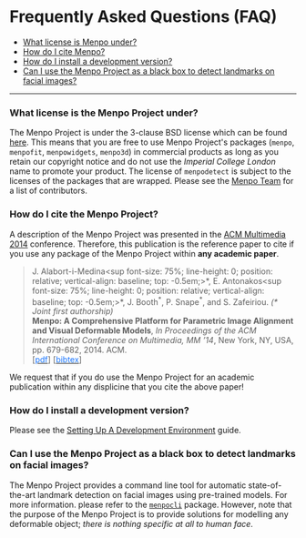 <html>
<style>
div.noshow { display: none; }
div.bibtex {
	margin-right: 0%;
	margin-top: 1.2em;
	margin-bottom: 1em;
	border: 1px solid silver;
	padding: 0em 1em;
	background: #f9fcff;
}
div.bibtex pre { font-size: 60%; overflow: auto;  width: 100%; padding: 0em 0em;}</style>
<script type="text/javascript">
    function toggleBibtex(articleid) {
        var bib = document.getElementById('bib_'+articleid);
        if (bib) {
            if(bib.className.indexOf('bibtex') != -1) {
                bib.className.indexOf('noshow') == -1?bib.className = 'bibtex noshow':bib.className = 'bibtex';
            }
        } else {
            return;
        }
    }
</script>
</html>

Frequently Asked Questions (FAQ)
================================

  - [What license is Menpo under?](#what-license-is-menpo-under)
  - [How do I cite Menpo?](#citation)
  - [How do I install a development version?](#how-do-i-install-a-development-version)
  - [Can I use the Menpo Project as a black box to detect landmarks on facial images?](#pre_trained_models)

---------------------------------------

### <a name="what-license-is-menpo-under"></a>What license is the Menpo Project under?
The Menpo Project is under the 3-clause BSD license which can be found
[here](https://github.com/menpo/menpo/blob/master/LICENSE.txt). This means
that you are free to use Menpo Project's packages (`menpo`, `menpofit`, `menpowidgets`, `menpo3d`) in commercial products as long as you retain
our copyright notice and do not use the *Imperial College London* name to promote your product.
The license of `menpodetect` is subject to the licenses of the packages that are wrapped.
Please see the [Menpo Team](team.md) for a list of contributors.


### <a name="citation"></a>How do I cite the Menpo Project?
A description of the Menpo Project was presented in the [ACM Multimedia 2014](http://acmmm.org/2014/) conference.
Therefore, this publication is the reference paper to cite if you use any package of the Menpo Project within **any academic paper**.

> J. Alabort-i-Medina<sup font-size: 75%;	line-height: 0;	position: relative; vertical-align: baseline; top: -0.5em;>\*</sup>,
> E. Antonakos<sup font-size: 75%; line-height: 0; position: relative; vertical-align: baseline; top: -0.5em;>\*</sup>,
> J. Booth<sup>\*</sup>, P. Snape<sup>\*</sup>, and S. Zafeiriou. _(\* Joint first authorship)_<br/>
> **Menpo: A Comprehensive Platform for Parametric Image Alignment and Visual Deformable Models**,
> *In Proceedings of the ACM International Conference on Multimedia, MM ’14*, New York, NY, USA, pp. 679-682, 2014. ACM.<br/>
[<a href="../menpo14.pdf"><font color="1A75FF">pdf</font></a>]
[<a href="javascript:toggleBibtex('menpo14')"><font color="1A75FF">bibtex</font></a>]
<div id="bib_menpo14" class="bibtex noshow">
<pre>
@inproceedings{menpo14,
author = { {Alabort-i-Medina}, Joan and Antonakos, Epameinondas and Booth, James and Snape, Patrick and Zafeiriou, Stefanos},
title = {Menpo: A Comprehensive Platform for Parametric Image Alignment and Visual Deformable Models},
booktitle = {Proceedings of the ACM International Conference on Multimedia},
series = {MM '14},
year = {2014},
isbn = {978-1-4503-3063-3},
location = {Orlando, FL, USA},
pages = {679--682},
numpages = {4},
url = {http://doi.acm.org/10.1145/2647868.2654890},
doi = {10.1145/2647868.2654890},
acmid = {2654890},
publisher = {ACM},
address = {New York, NY, USA}
}
</pre>
</div>

We request that if you do use the Menpo Project for an academic publication within any displicine that you cite the above paper!


### <a name="how-do-i-install-a-development-version"></a>How do I install a development version?
Please see the [Setting Up A Development Environment](/installation/development.md) guide.


### <a name="pre_trained_models"></a>Can I use the Menpo Project as a black box to detect landmarks on facial images?
The Menpo Project provides a command line tool for automatic state-of-the-art landmark detection on facial images using pre-trained models. For more information. please refer to the [`menpocli`](/menpocli/index.md) package. However, note that the purpose of the Menpo Project is to provide solutions for modelling any deformable object; _there is nothing specific at all to human face_.
